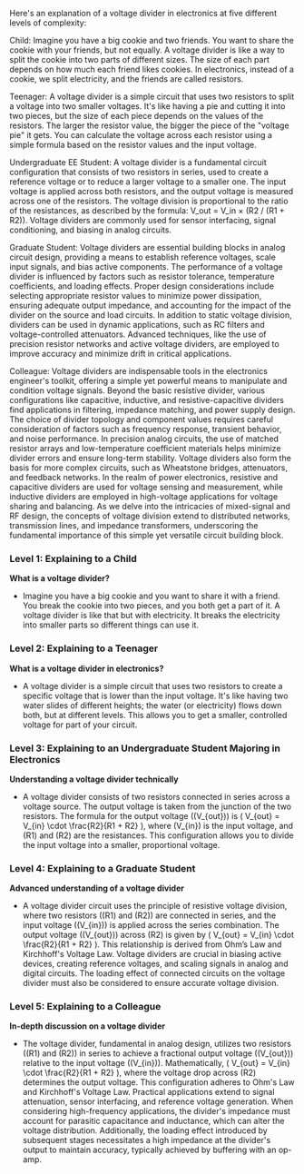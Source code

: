 Here's an explanation of a voltage divider in electronics at five different levels of complexity:

Child:
Imagine you have a big cookie and two friends. You want to share the cookie with your friends, but not equally. A voltage divider is like a way to split the cookie into two parts of different sizes. The size of each part depends on how much each friend likes cookies. In electronics, instead of a cookie, we split electricity, and the friends are called resistors.

Teenager:
A voltage divider is a simple circuit that uses two resistors to split a voltage into two smaller voltages. It's like having a pie and cutting it into two pieces, but the size of each piece depends on the values of the resistors. The larger the resistor value, the bigger the piece of the "voltage pie" it gets. You can calculate the voltage across each resistor using a simple formula based on the resistor values and the input voltage.

Undergraduate EE Student:
A voltage divider is a fundamental circuit configuration that consists of two resistors in series, used to create a reference voltage or to reduce a larger voltage to a smaller one. The input voltage is applied across both resistors, and the output voltage is measured across one of the resistors. The voltage division is proportional to the ratio of the resistances, as described by the formula: V_out = V_in × (R2 / (R1 + R2)). Voltage dividers are commonly used for sensor interfacing, signal conditioning, and biasing in analog circuits.

Graduate Student:
Voltage dividers are essential building blocks in analog circuit design, providing a means to establish reference voltages, scale input signals, and bias active components. The performance of a voltage divider is influenced by factors such as resistor tolerance, temperature coefficients, and loading effects. Proper design considerations include selecting appropriate resistor values to minimize power dissipation, ensuring adequate output impedance, and accounting for the impact of the divider on the source and load circuits. In addition to static voltage division, dividers can be used in dynamic applications, such as RC filters and voltage-controlled attenuators. Advanced techniques, like the use of precision resistor networks and active voltage dividers, are employed to improve accuracy and minimize drift in critical applications.

Colleague:
Voltage dividers are indispensable tools in the electronics engineer's toolkit, offering a simple yet powerful means to manipulate and condition voltage signals. Beyond the basic resistive divider, various configurations like capacitive, inductive, and resistive-capacitive dividers find applications in filtering, impedance matching, and power supply design. The choice of divider topology and component values requires careful consideration of factors such as frequency response, transient behavior, and noise performance. In precision analog circuits, the use of matched resistor arrays and low-temperature coefficient materials helps minimize divider errors and ensure long-term stability. Voltage dividers also form the basis for more complex circuits, such as Wheatstone bridges, attenuators, and feedback networks. In the realm of power electronics, resistive and capacitive dividers are used for voltage sensing and measurement, while inductive dividers are employed in high-voltage applications for voltage sharing and balancing. As we delve into the intricacies of mixed-signal and RF design, the concepts of voltage division extend to distributed networks, transmission lines, and impedance transformers, underscoring the fundamental importance of this simple yet versatile circuit building block.

### Level 1: Explaining to a Child

**What is a voltage divider?**
- Imagine you have a big cookie and you want to share it with a friend. You break the cookie into two pieces, and you both get a part of it. A voltage divider is like that but with electricity. It breaks the electricity into smaller parts so different things can use it.

### Level 2: Explaining to a Teenager

**What is a voltage divider in electronics?**
- A voltage divider is a simple circuit that uses two resistors to create a specific voltage that is lower than the input voltage. It's like having two water slides of different heights; the water (or electricity) flows down both, but at different levels. This allows you to get a smaller, controlled voltage for part of your circuit.

### Level 3: Explaining to an Undergraduate Student Majoring in Electronics

**Understanding a voltage divider technically**
- A voltage divider consists of two resistors connected in series across a voltage source. The output voltage is taken from the junction of the two resistors. The formula for the output voltage (\(V_{out}\)) is \( V_{out} = V_{in} \cdot \frac{R2}{R1 + R2} \), where \(V_{in}\) is the input voltage, and \(R1\) and \(R2\) are the resistances. This configuration allows you to divide the input voltage into a smaller, proportional voltage.

### Level 4: Explaining to a Graduate Student

**Advanced understanding of a voltage divider**
- A voltage divider circuit uses the principle of resistive voltage division, where two resistors (\(R1\) and \(R2\)) are connected in series, and the input voltage (\(V_{in}\)) is applied across the series combination. The output voltage (\(V_{out}\)) across \(R2\) is given by \( V_{out} = V_{in} \cdot \frac{R2}{R1 + R2} \). This relationship is derived from Ohm’s Law and Kirchhoff's Voltage Law. Voltage dividers are crucial in biasing active devices, creating reference voltages, and scaling signals in analog and digital circuits. The loading effect of connected circuits on the voltage divider must also be considered to ensure accurate voltage division.

### Level 5: Explaining to a Colleague

**In-depth discussion on a voltage divider**
- The voltage divider, fundamental in analog design, utilizes two resistors (\(R1\) and \(R2\)) in series to achieve a fractional output voltage (\(V_{out}\)) relative to the input voltage (\(V_{in}\)). Mathematically, \( V_{out} = V_{in} \cdot \frac{R2}{R1 + R2} \), where the voltage drop across \(R2\) determines the output voltage. This configuration adheres to Ohm's Law and Kirchhoff's Voltage Law. Practical applications extend to signal attenuation, sensor interfacing, and reference voltage generation. When considering high-frequency applications, the divider's impedance must account for parasitic capacitance and inductance, which can alter the voltage distribution. Additionally, the loading effect introduced by subsequent stages necessitates a high impedance at the divider's output to maintain accuracy, typically achieved by buffering with an op-amp.
